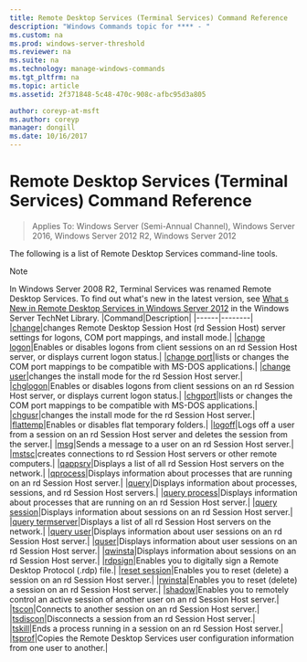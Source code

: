 ```yaml
---
title: Remote Desktop Services (Terminal Services) Command Reference
description: "Windows Commands topic for **** - "
ms.custom: na
ms.prod: windows-server-threshold
ms.reviewer: na
ms.suite: na
ms.technology: manage-windows-commands
ms.tgt_pltfrm: na
ms.topic: article
ms.assetid: 2f371848-5c48-470c-908c-afbc95d3a805

author: coreyp-at-msft
ms.author: coreyp
manager: dongill
ms.date: 10/16/2017
---
```

# Remote Desktop Services (Terminal Services) Command Reference

>Applies To: Windows Server (Semi-Annual Channel), Windows Server 2016, Windows Server 2012 R2, Windows Server 2012

The following is a list of Remote Desktop Services command-line tools.
> [!NOTE]
> In Windows Server 2008 R2, Terminal Services was renamed Remote Desktop Services. To find out what's new in the latest version, see [What s New in Remote Desktop Services in Windows Server 2012](https://technet.microsoft.com/library/hh831527) in the Windows Server TechNet Library.
|Command|Description|
|------|--------|
|[change](change.md)|changes Remote Desktop Session Host (rd Session Host) server settings for logons, COM port mappings, and install mode.|
|[change logon](change-logon.md)|Enables or disables logons from client sessions on an rd Session Host server, or displays current logon status.|
|[change port](change-port.md)|lists or changes the COM port mappings to be compatible with MS-DOS applications.|
|[change user](change-user.md)|changes the install mode for the rd Session Host server.|
|[chglogon](chglogon.md)|Enables or disables logons from client sessions on an rd Session Host server, or displays current logon status.|
|[chgport](chgport.md)|lists or changes the COM port mappings to be compatible with MS-DOS applications.|
|[chgusr](chgusr.md)|changes the install mode for the rd Session Host server.|
|[flattemp](flattemp.md)|Enables or disables flat temporary folders.|
|[logoff](logoff.md)|Logs off a user from a session on an rd Session Host server and deletes the session from the server.|
|[msg](msg.md)|Sends a message to a user on an rd Session Host server.|
|[mstsc](mstsc.md)|creates connections to rd Session Host servers or other remote computers.|
|[qappsrv](qappsrv.md)|Displays a list of all rd Session Host servers on the network.|
|[qprocess](qprocess.md)|Displays information about processes that are running on an rd Session Host server.|
|[query](query.md)|Displays information about processes, sessions, and rd Session Host servers.|
|[query process](query-process.md)|Displays information about processes that are running on an rd Session Host server.|
|[query session](query-session.md)|Displays information about sessions on an rd Session Host server.|
|[query termserver](query-termserver.md)|Displays a list of all rd Session Host servers on the network.|
|[query user](query-user.md)|Displays information about user sessions on an rd Session Host server.|
|[quser](quser.md)|Displays information about user sessions on an rd Session Host server.|
|[qwinsta](qwinsta.md)|Displays information about sessions on an rd Session Host server.|
|[rdpsign](rdpsign.md)|Enables you to digitally sign a Remote Desktop Protocol (.rdp) file.|
|[reset session](reset-session.md)|Enables you to reset (delete) a session on an rd Session Host server.|
|[rwinsta](rwinsta.md)|Enables you to reset (delete) a session on an rd Session Host server.|
|[shadow](shadow.md)|Enables you to remotely control an active session of another user on an rd Session Host server.|
|[tscon](tscon.md)|Connects to another session on an rd Session Host server.|
|[tsdiscon](tsdiscon.md)|Disconnects a session from an rd Session Host server.|
|[tskill](tskill.md)|Ends a process running in a session on an rd Session Host server.|
|[tsprof](tsprof.md)|Copies the Remote Desktop Services user configuration information from one user to another.|
